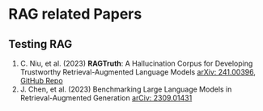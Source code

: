 # RAG related Papers

## Testing RAG
1. C. Niu, et al. (2023) **RAGTruth**: A Hallucination Corpus for Developing Trustworthy Retrieval-Augmented Language Models [arXiv: 241.00396](https://arxiv.org/abs/2401.00396/), [GitHub Repo](https://github.com/ParticleMedia/RAGTruth)
2. J. Chen, et al. (2023) Benchmarking Large Language Models in Retrieval-Augmented Generation [arCiv: 2309.01431](https://arxiv.org/abs/2309.01431)

